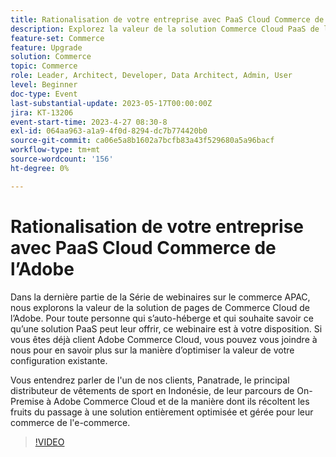 ```yaml
---
title: Rationalisation de votre entreprise avec PaaS Cloud Commerce de l’Adobe
description: Explorez la valeur de la solution Commerce Cloud PaaS de l’Adobe. Pour toute personne qui s’auto-héberge actuellement et qui souhaite savoir ce qu’une solution PaaS peut leur offrir, ce webinaire est à votre intention.
feature-set: Commerce
feature: Upgrade
solution: Commerce
topic: Commerce
role: Leader, Architect, Developer, Data Architect, Admin, User
level: Beginner
doc-type: Event
last-substantial-update: 2023-05-17T00:00:00Z
jira: KT-13206
event-start-time: 2023-4-27 08:30-8
exl-id: 064aa963-a1a9-4f0d-8294-dc7b774420b0
source-git-commit: ca06e5a8b1602a7bcfb83a43f529680a5a96bacf
workflow-type: tm+mt
source-wordcount: '156'
ht-degree: 0%

---
```


# Rationalisation de votre entreprise avec PaaS Cloud Commerce de l’Adobe

Dans la dernière partie de la Série de webinaires sur le commerce APAC, nous explorons la valeur de la solution de pages de Commerce Cloud de l’Adobe. Pour toute personne qui s’auto-héberge et qui souhaite savoir ce qu’une solution PaaS peut leur offrir, ce webinaire est à votre disposition. Si vous êtes déjà client Adobe Commerce Cloud, vous pouvez vous joindre à nous pour en savoir plus sur la manière d’optimiser la valeur de votre configuration existante.

Vous entendrez parler de l&#39;un de nos clients, Panatrade, le principal distributeur de vêtements de sport en Indonésie, de leur parcours de On-Premise à Adobe Commerce Cloud et de la manière dont ils récoltent les fruits du passage à une solution entièrement optimisée et gérée pour leur commerce de l&#39;e-commerce.

>[!VIDEO](https://video.tv.adobe.com/v/3419132/?learn=on)
